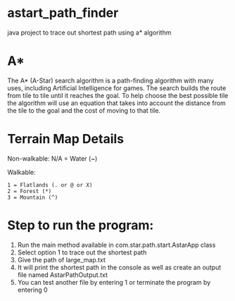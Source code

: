 # astart_path_finder
java project to trace out shortest path using a* algorithm

A*
==============
The A* (A-Star) search algorithm is a path-finding algorithm with many uses, including Artificial Intelligence for games. The search builds the route from tile to tile until it reaches the goal. 
To help choose the best possible tile the algorithm will use an equation that takes into account the distance from the tile to the goal and the cost of moving to that tile.

Terrain Map Details
=============================
  Non-walkable:
    N/A = Water (~)

  Walkable:

    1 = Flatlands (. or @ or X)
    2 = Forest (*)
    3 = Mountain (^)

Step to run the program:
===========================

1. Run the main method available in com.star.path.start.AstarApp class
2. Select option 1 to trace out the shortest path
3. Give the path of large_map.txt
4. It will print the shortest path in the console as well as create an output file named AstarPathOutput.txt
5. You can test another file by entering 1 or terminate the program by entering 0
